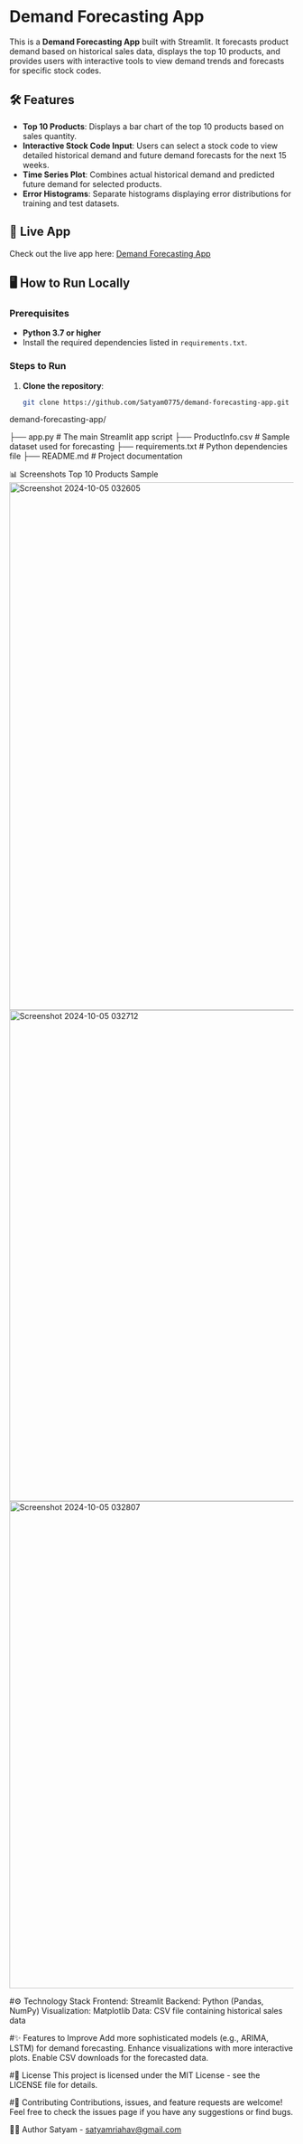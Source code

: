 # Demand Forecasting App

This is a **Demand Forecasting App** built with Streamlit. It forecasts product demand based on historical sales data, displays the top 10 products, and provides users with interactive tools to view demand trends and forecasts for specific stock codes.

## 🛠️ Features

- **Top 10 Products**: Displays a bar chart of the top 10 products based on sales quantity.
- **Interactive Stock Code Input**: Users can select a stock code to view detailed historical demand and future demand forecasts for the next 15 weeks.
- **Time Series Plot**: Combines actual historical demand and predicted future demand for selected products.
- **Error Histograms**: Separate histograms displaying error distributions for training and test datasets.

## 🚀 Live App

Check out the live app here: [Demand Forecasting App](https://demand-forecasting-app-dmgpaxd59vbr7bs6h7sdkg.streamlit.app/)

## 🖥️ How to Run Locally

### Prerequisites

- **Python 3.7 or higher**
- Install the required dependencies listed in `requirements.txt`.

### Steps to Run

1. **Clone the repository**:
   ```bash
   git clone https://github.com/Satyam0775/demand-forecasting-app.git

demand-forecasting-app/

├── app.py                # The main Streamlit app script
├── ProductInfo.csv       # Sample dataset used for forecasting
├── requirements.txt      # Python dependencies file
├── README.md             # Project documentation

📊 Screenshots
Top 10 Products Sample	
<img width="934" alt="Screenshot 2024-10-05 032605" src="https://github.com/user-attachments/assets/fdd4c576-693c-43c1-9121-2e3f775e21bd">
<img width="869" alt="Screenshot 2024-10-05 032712" src="https://github.com/user-attachments/assets/53710ac1-4f5e-4bbc-9a61-7ba4358e5f5a">
<img width="862" alt="Screenshot 2024-10-05 032807" src="https://github.com/user-attachments/assets/46122800-3a55-4d4c-a1cc-0fcd472287a5">




#⚙ Technology Stack
Frontend: Streamlit
Backend: Python (Pandas, NumPy)
Visualization: Matplotlib
Data: CSV file containing historical sales data

#✨ Features to Improve
Add more sophisticated models (e.g., ARIMA, LSTM) for demand forecasting.
Enhance visualizations with more interactive plots.
Enable CSV downloads for the forecasted data.

#📄 License
This project is licensed under the MIT License - see the LICENSE file for details.

#🤝 Contributing
Contributions, issues, and feature requests are welcome! Feel free to check the issues page if you have any suggestions or find bugs.

🧑‍💻 Author
Satyam - satyamriahav@gmail.com
